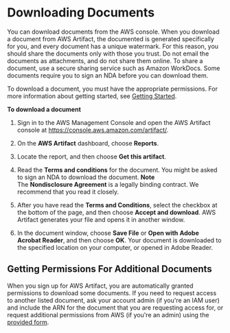 # Downloading Documents<a name="downloading-documents"></a>

You can download documents from the AWS console\. When you download a document from AWS Artifact, the documented is generated specifically for you, and every document has a unique watermark\. For this reason, you should share the documents only with those you trust\. Do not email the documents as attachments, and do not share them online\. To share a document, use a secure sharing service such as Amazon WorkDocs\. Some documents require you to sign an NDA before you can download them\.

To download a document, you must have the appropriate permissions\. For more information about getting started, see [Getting Started](getting-started.md)\.

**To download a document**

1. Sign in to the AWS Management Console and open the AWS Artifact console at [https://console\.aws\.amazon\.com/artifact/](https://console.aws.amazon.com/artifact/)\.

1. On the **AWS Artifact** dashboard, choose **Reports**\.

1. Locate the report, and then choose **Get this artifact**\.

1. Read the **Terms and conditions** for the document\. You might be asked to sign an NDA to download the document\.
**Note**  
The **Nondisclosure Agreement** is a legally binding contract\. We recommend that you read it closely\.

1. After you have read the **Terms and Conditions**, select the checkbox at the bottom of the page, and then choose **Accept and download**\. AWS Artifact generates your file and opens it in another window\.

1. In the document window, choose **Save File** or **Open with** **Adobe Acrobat Reader**, and then choose **OK**\. Your document is downloaded to the specified location on your computer, or opened in Adobe Reader\.

## Getting Permissions For Additional Documents<a name="additional-permissions"></a>

When you sign up for AWS Artifact, you are automatically granted permissions to download some documents\. If you need to request access to another listed document, ask your account admin \(if you're an IAM user\) and include the ARN for the document that you are requesting access for, or request additional permissions from AWS \(if you're an admin\) using the [provided form](https://aws.amazon.com/artifact/access-request/)\. 